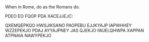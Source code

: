 When in Rome, do as the Romans do.


PDEO EO FQOP PDA XACEJJEJC:

QXEMQEPKQO HWSJIKSANO PAOPEBU EJJKYAJP IAPWHHEY WZZEPEKJO PDAJ AYYAJPNEY JAS QJEKJO IWJELQHWPA XAPPAN ATPNAIA NAWYPEKJO
